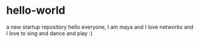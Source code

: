 # hello-world
a new startup repository
hello everyone,
I am maya and I love networks and I love to sing and dance and play :)
